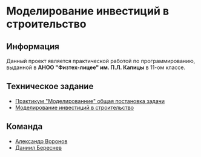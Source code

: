 # Моделирование инвестиций в строительство

## Информация

Данный проект является практической работой по программированию, выданной в **АНОО "Физтех-лицее" им. П.Л. Капицы** в 11-ом классе.

## Техническое задание

- [Практикум "Моделированние" общая постановка задачи](doc/GlobalTask.md)
- [Моделирование инвестиций в строительство](doc/SpecificTask.md)

## Команда

- [Александр Воронов](https://github.com/sanai1)
- [Даниил Береснев](https://github.com/danberx)
